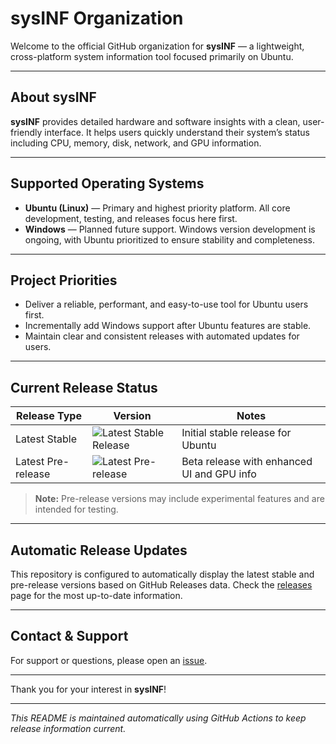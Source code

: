 # sysINF Organization

Welcome to the official GitHub organization for **sysINF** — a lightweight, cross-platform system information tool focused primarily on Ubuntu.

---

## About sysINF

**sysINF** provides detailed hardware and software insights with a clean, user-friendly interface. It helps users quickly understand their system’s status including CPU, memory, disk, network, and GPU information.

---

## Supported Operating Systems

- **Ubuntu (Linux)** — Primary and highest priority platform. All core development, testing, and releases focus here first.
- **Windows** — Planned future support. Windows version development is ongoing, with Ubuntu prioritized to ensure stability and completeness.

---

## Project Priorities

- Deliver a reliable, performant, and easy-to-use tool for Ubuntu users first.
- Incrementally add Windows support after Ubuntu features are stable.
- Maintain clear and consistent releases with automated updates for users.

---

## Current Release Status

| Release Type     | Version | Notes                                   |
|------------------|---------|-----------------------------------------|
| Latest Stable    | ![Latest Stable Release](https://img.shields.io/github/v/release/sysINFapp/ubuntu?logo=github) | Initial stable release for Ubuntu       |
| Latest Pre-release | ![Latest Pre-release](https://img.shields.io/badge/pub-Prerelease--1.1.0--beta-orange) | Beta release with enhanced UI and GPU info |

> **Note:** Pre-release versions may include experimental features and are intended for testing.

---

## Automatic Release Updates

This repository is configured to automatically display the latest stable and pre-release versions based on GitHub Releases data. Check the [releases](https://github.com/sysINFapp/ubuntu/releases) page for the most up-to-date information.

---

## Contact & Support

For support or questions, please open an [issue](https://github.com/sysINFapp/ubuntu/issues).

---

Thank you for your interest in **sysINF**!

---

*This README is maintained automatically using GitHub Actions to keep release information current.*
